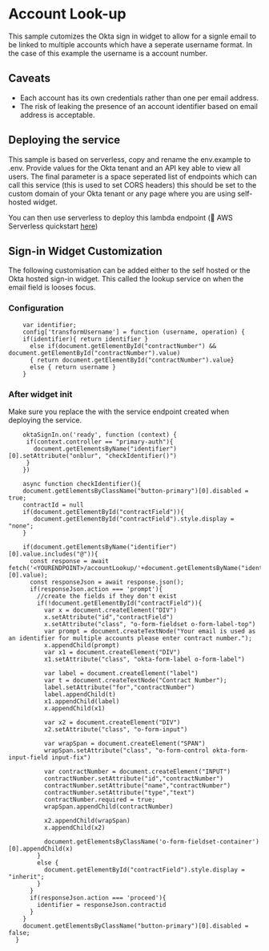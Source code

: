 # Account Look-up

This sample cutomizes the Okta sign in widget to allow for a signle email to be linked
to multiple accounts which have a seperate username format. In the case of this
example the username is a account number.

## Caveats

- Each account has its own credentials rather than one per email address.
- The risk of leaking the presence of an account identifier based on email
  address is acceptable.


## Deploying the service

This sample is based on serverless, copy and rename the env.example to .env.
Provide values for the Okta tenant and an API key able to view all users. The
final parameter is a space seperated list of endpoints which can call this
service (this is used to set CORS headers) this should be set to the custom
domain of your Okta tenant or any page where you are using self-hosted widget.

You can then use serverless to deploy this lambda endpoint (🚀 AWS Serverless quickstart
[here](https://www.serverless.com/framework/docs/providers/aws/guide/quick-start/))


## Sign-in Widget Customization

The following customisation can be added either to the self hosted or the Okta
hosted sign-in widget. This called the lookup service on when the email field is
looses focus.

### Configuration

        var identifier;
      	config['transformUsername'] = function (username, operation) {
        if(identifier){ return identifier }
          else if(document.getElementById("contractNumber") && document.getElementById("contractNumber").value)
          { return document.getElementById("contractNumber").value}
          else { return username }
      	}

### After widget init
Make sure you replace the <YOURENDPOINT> with the service endpoint created when
deploying the service.

        oktaSignIn.on('ready', function (context) {
         if(context.controller == "primary-auth"){
           document.getElementsByName("identifier")[0].setAttribute("onblur", "checkIdentifier()")
         }
        })

        async function checkIdentifier(){            
        document.getElementsByClassName("button-primary")[0].disabled = true; 
        contractId = null
        if(document.getElementById("contractField")){
           document.getElementById("contractField").style.display = "none"; 
        }
        
        if(document.getElementsByName("identifier")[0].value.includes("@")){
          const response = await fetch('<YOURENDPOINT>/accountLookup/'+document.getElementsByName("identifier")[0].value);
          const responseJson = await response.json();
          if(responseJson.action === 'prompt'){
            //create the fields if they don't exist
            if(!document.getElementById("contractField")){
              var x = document.createElement("DIV")
              x.setAttribute("id","contractField")
              x.setAttribute("class", "o-form-fieldset o-form-label-top")
              var prompt = document.createTextNode("Your email is used as an identifier for multiple accounts please enter contract number.");
              x.appendChild(prompt)
              var x1 = document.createElement("DIV")
              x1.setAttribute("class", "okta-form-label o-form-label")

              var label = document.createElement("label")
              var t = document.createTextNode("Contract Number");
              label.setAttribute("for","contractNumber")
              label.appendChild(t)
              x1.appendChild(label)
              x.appendChild(x1)

              var x2 = document.createElement("DIV")
              x2.setAttribute("class", "o-form-input")

              var wrapSpan = document.createElement("SPAN")
              wrapSpan.setAttribute("class", "o-form-control okta-form-input-field input-fix")

              var contractNumber = document.createElement("INPUT")
              contractNumber.setAttribute("id","contractNumber")
              contractNumber.setAttribute("name","contractNumber")
              contractNumber.setAttribute("type","text")
              contractNumber.required = true;
              wrapSpan.appendChild(contractNumber)

              x2.appendChild(wrapSpan)
              x.appendChild(x2)

              document.getElementsByClassName('o-form-fieldset-container')[0].appendChild(x)
            }
            else {
              document.getElementById("contractField").style.display = "inherit"; 
            }
          }
          if(responseJson.action === 'proceed'){
            identifier = responseJson.contractid
          }
        }
        document.getElementsByClassName("button-primary")[0].disabled = false;
      }